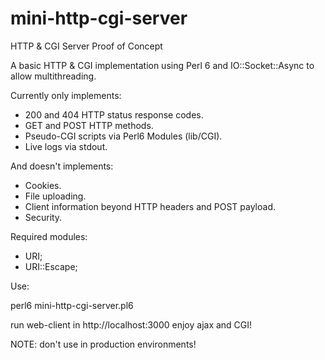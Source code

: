 # mini-http-cgi-server
HTTP & CGI Server Proof of Concept

A basic HTTP & CGI implementation using Perl 6 and IO::Socket::Async to allow multithreading.

Currently only implements:

- 200 and 404 HTTP status response codes.
- GET and POST HTTP methods.
- Pseudo-CGI scripts via Perl6 Modules (lib/CGI).
- Live logs via stdout.

And doesn't implements:

- Cookies.
- File uploading.
- Client information beyond HTTP headers and POST payload.
- Security.

Required modules:

- URI;
- URI::Escape;

Use:

perl6 mini-http-cgi-server.pl6

run web-client in http://localhost:3000
enjoy ajax and CGI!

NOTE: don't use in production environments!
